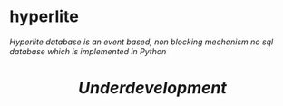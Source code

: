 # hyperlite
_Hyperlite database is an event based, non blocking mechanism no sql database which is implemented in Python_

_<h1 align='center'> Underdevelopment </h1>_